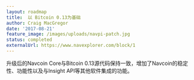 ```yaml
---
layout: roadmap
title:  以 Bitcoin 0.13为基础
author: Craig MacGregor
date: '2017-08-21'
feature_image: /images/uploads/navpi-patch.jpg
status: completed
externalUrl: https://www.navexplorer.com/block/1
---
```


升级后的Navcoin Core与Bitcoin 0.13源代码保持一致，增加了Navcoin的稳定性、功能性以及与Insight API等其他软件集成的功能。
